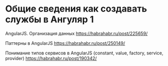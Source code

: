 
Общие сведения как создавать службы в Ангуляр 1
===============================================

AngularJS. Организация данных
https://habrahabr.ru/post/225659/ 

Паттерны в AngularJS 
https://habrahabr.ru/post/250149/ 

Понимание типов сервисов в AngularJS (constant, value, factory, service, provider)
https://habrahabr.ru/post/190342/